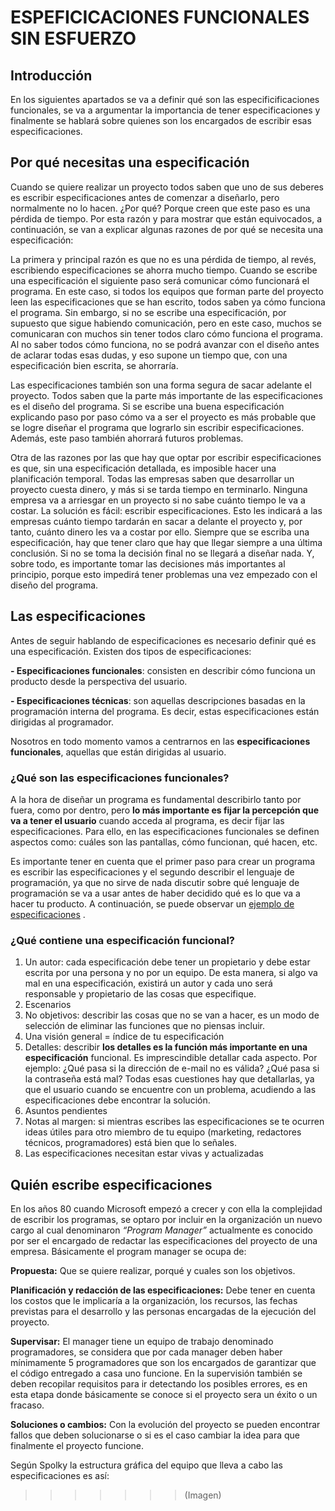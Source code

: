 
# **ESPEFICICACIONES FUNCIONALES SIN ESFUERZO**


## **Introducción**

En los siguientes apartados se va a definir qué son las especificificaciones funcionales, se va a argumentar la importancia de tener especificaciones y finalmente se hablará sobre quienes son los encargados de escribir esas especificaciones.

## **Por qué necesitas una especificación**

Cuando se quiere realizar un proyecto todos saben que uno de sus deberes es escribir especificaciones antes de comenzar a diseñarlo, pero normalmente no lo hacen. ¿Por qué? Porque creen que este paso es una pérdida de tiempo. Por esta razón y para mostrar que están equivocados, a continuación, se van a explicar algunas razones de por qué se necesita una especificación:

La primera y principal razón es que no es una pérdida de tiempo, al revés, escribiendo especificaciones se ahorra mucho tiempo. Cuando se escribe una especificación el siguiente paso será comunicar cómo funcionará el programa. En este caso, si todos los equipos que forman parte del proyecto leen las especificaciones que se han escrito, todos saben ya cómo funciona el programa. Sin embargo, si no se escribe una especificación, por supuesto que sigue habiendo comunicación, pero en este caso, muchos se comunicaran con muchos sin tener todos claro cómo funciona el programa. Al no saber todos cómo funciona, no se podrá avanzar con el diseño antes de aclarar todas esas dudas, y eso supone un tiempo que, con una especificación bien escrita, se ahorraría. 

Las especificaciones también son una forma segura de sacar adelante el proyecto. Todos saben que la parte más importante de las especificaciones es el diseño del programa. Si se escribe una buena especificación explicando paso por paso cómo va a ser el proyecto es más probable que se logre diseñar el programa que lograrlo sin escribir especificaciones. Además, este paso también ahorrará futuros problemas. 

Otra de las razones por las que hay que optar por escribir especificaciones es que, sin una especificación detallada, es imposible hacer una planificación temporal. Todas las empresas saben que desarrollar un proyecto cuesta dinero, y más si se tarda tiempo en terminarlo. Ninguna empresa va a arriesgar en un proyecto si no sabe cuánto tiempo le va a costar. La solución es fácil: escribir especificaciones. Esto les indicará a las empresas cuánto tiempo tardarán en sacar a delante el proyecto y, por tanto, cuánto dinero les va a costar por ello.
Siempre que se escriba una especificación, hay que tener claro que hay que llegar siempre a una última conclusión. Si no se toma la decisión final no se llegará a diseñar nada. Y, sobre todo, es importante tomar las decisiones más importantes al principio, porque esto impedirá tener problemas una vez empezado con el diseño del programa.  

## **Las especificaciones**
Antes de seguir hablando de especificaciones es necesario definir qué es una especificación. Existen dos tipos de especificaciones: 

**- Especificaciones funcionales**: consisten en describir cómo funciona un producto desde la perspectiva del usuario. 

**- Especificaciones técnicas**: son aquellas descripciones basadas en la programación interna del programa. Es decir, estas especificaciones están dirigidas al programador. 

Nosotros en todo momento vamos a centrarnos en las **especificaciones funcionales**, aquellas que están dirigidas al usuario. 

### ¿Qué son las especificaciones funcionales?
A la hora de diseñar un programa es fundamental describirlo tanto por fuera, como por dentro, pero **lo más importante es fijar la percepción que va a tener el usuario** cuando acceda al programa, es decir fijar las especificaciones. Para ello, en las especificaciones funcionales se definen aspectos como: cuáles son las pantallas, cómo funcionan, qué hacen, etc. 

Es importante tener en cuenta que el primer paso para crear un programa es escribir las especificaciones y el segundo describir el lenguaje de programación, ya que no sirve de nada discutir sobre qué lenguaje de programación se va a usar antes de haber decidido qué es lo que va a hacer tu producto. A continuación, se puede observar un [ejemplo de especificaciones]( https://web.archive.org/web/20160604182621/http://spanish.joelonsoftware.com/PainlessSpecs/WhatTimeIsIt_Spanish.html) .

### ¿Qué contiene una especificación funcional?
1.	Un autor: cada especificación debe tener un propietario y debe estar  escrita por una persona y no por un equipo. De esta manera, si algo va mal en una especificación, existirá un autor y cada uno será responsable y propietario de las cosas que especifique.
2.	Escenarios
3.	No objetivos: describir las cosas que no se van a hacer, es un modo de selección de eliminar las funciones que no piensas incluir. 
4.	Una visión general = índice de tu especificación
5.	Detalles: describir **los detalles es la función más importante en una especificación** funcional. Es imprescindible detallar cada aspecto. Por ejemplo: ¿Qué pasa si la dirección de e-mail no es válida? ¿Qué pasa si la contraseña está mal? Todas esas cuestiones hay que detallarlas, ya que el usuario cuando se encuentre con un problema, acudiendo a las especificaciones debe encontrar la solución. 
6.	Asuntos pendientes
7.	Notas al margen: si mientras escribes las especificaciones se te ocurren ideas útiles para otro miembro de tu equipo (marketing, redactores técnicos, programadores) está bien que lo señales.
8.	Las especificaciones necesitan estar vivas y actualizadas


## **Quién escribe especificaciones**

En los años 80 cuando Microsoft empezó a crecer y con ella la complejidad de escribir los programas, se optaro por incluir en la organización un nuevo cargo al cual denominaron *“Program Manager”* actualmente es conocido por ser el encargado de redactar las especificaciones del proyecto de una empresa. Básicamente el program manager se ocupa de:

**Propuesta:** Que se quiere realizar, porqué y cuales son los objetivos. 

**Planificación y redacción de las especificaciones:** Debe tener en cuenta los costos que le implicaría a la organización, los recursos, las fechas previstas para el desarrollo y las personas encargadas de la ejecución del proyecto. 

**Supervisar:** El manager tiene un equipo de trabajo denominado programadores, se considera que por cada manager deben haber mínimamente 5 programadores que son los encargados de garantizar que el código entregado a casa uno funcione. En la supervisión también se deben recopilar requisitos para ir detectando los posibles errores, es en esta etapa donde básicamente se conoce si el proyecto sera un éxito o un fracaso. 

**Soluciones o cambios:** Con la evolución del proyecto se pueden encontrar fallos que deben solucionarse o si es el caso cambiar la idea para que finalmente el proyecto funcione. 

Según Spolky la estructura gráfica del equipo que lleva a cabo las especificaciones es así: 
>>>>>>> (Imagen)
